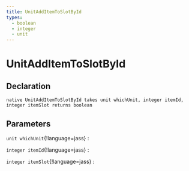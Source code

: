 ```yaml
---
title: UnitAddItemToSlotById
types:
  - boolean
  - integer
  - unit
---
```


# UnitAddItemToSlotById

## Declaration

```jass
native UnitAddItemToSlotById takes unit whichUnit, integer itemId, integer itemSlot returns boolean
```

## Parameters
`unit whichUnit`{!language=jass}
: 

`integer itemId`{!language=jass}
: 

`integer itemSlot`{!language=jass}
: 
